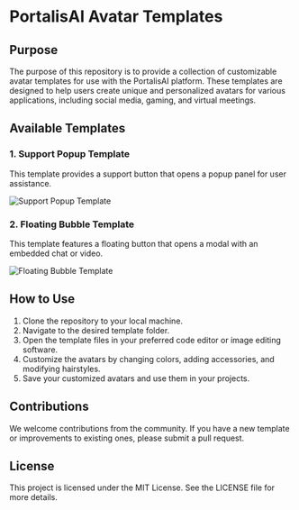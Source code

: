 # PortalisAI Avatar Templates

## Purpose

The purpose of this repository is to provide a collection of customizable avatar templates for use with the PortalisAI platform. These templates are designed to help users create unique and personalized avatars for various applications, including social media, gaming, and virtual meetings.

## Available Templates

### 1. Support Popup Template

This template provides a support button that opens a popup panel for user assistance.

![Support Popup Template](path/to/support-popup-template.gif)

### 2. Floating Bubble Template

This template features a floating button that opens a modal with an embedded chat or video.

![Floating Bubble Template](path/to/floating-bubble-template.gif)

## How to Use

1. Clone the repository to your local machine.
2. Navigate to the desired template folder.
3. Open the template files in your preferred code editor or image editing software.
4. Customize the avatars by changing colors, adding accessories, and modifying hairstyles.
5. Save your customized avatars and use them in your projects.

## Contributions

We welcome contributions from the community. If you have a new template or improvements to existing ones, please submit a pull request.

## License

This project is licensed under the MIT License. See the LICENSE file for more details.
